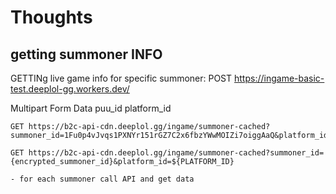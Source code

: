 

# Thoughts 


## getting summoner INFO 

GETTINg live game info for specific summoner:
POST
	https://ingame-basic-test.deeplol-gg.workers.dev/

Multipart Form Data 
puu_id
platform_id


```
GET	https://b2c-api-cdn.deeplol.gg/ingame/summoner-cached?summoner_id=1Fu0p4vJvqs1PXNYr151rGZ7C2x6fbzYWwMOIZi7oiggAaQ&platform_id=EUW1

GET https://b2c-api-cdn.deeplol.gg/ingame/summoner-cached?summoner_id={encrypted_summoner_id}&platform_id=${PLATFORM_ID}

- for each summoner call API and get data



```
